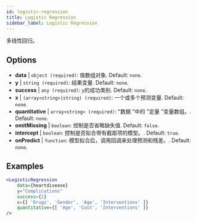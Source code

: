 ```yaml
---
id: logistic-regression
title: Logistic Regression
sidebar_label: Logistic Regression
---
```


多线性回归。

## Options

* __data__ | `object (required)`: 值数组对象. Default: `none`.
* __y__ | `string (required)`: 结果变量. Default: `none`.
* __success__ | `any (required)`: `y`的成功类别. Default: `none`.
* __x__ | `(array<string>|string) (required)`: 一个或多个预测变量. Default: `none`.
* __quantitative__ | `array<string> (required)`: "数据 "中的 "定量 "变量数组。. Default: `none`.
* __omitMissing__ | `boolean`: 控制是否省略缺失值. Default: `false`.
* __intercept__ | `boolean`: 控制是否拟合带有截距项的模型。. Default: `true`.
* __onPredict__ | `function`: 模型拟合后，调用回调来处理预测和残差。. Default: `none`.


## Examples

```jsx live
<LogisticRegression 
    data={heartdisease} 
    y="Complications"
    success={1}
    x={[ 'Drugs', 'Gender', 'Age', 'Interventions' ]}
    quantitative={[ 'Age', 'Cost', 'Interventions' ]}
/>
```

